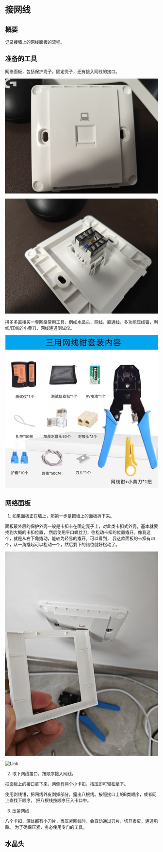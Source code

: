 # 接网线

## 概要

记录接墙上的网线面板的流程。

## 准备的工具

网络面板，包括保护壳子，固定壳子，还有接入网线的接口。

![Link](./images/panel_1.jpg)

![Link](./images/panel_2.jpg)

拼多多直接买一套网络常用工具，例如水晶头，网线，直通线，多功能压线钳，剥线/压线的小黄刀，网线连通测试仪。

![Link](./images/all_tools.jpg)

## 网络面板

1. 如果面板正在墙上，那第一步是把墙上的面板拆下来。

面板最外层的保护外壳一般是卡扣卡在固定壳子上，对此类卡扣式外壳，基本就要找到大概的卡扣位置，
然后使用平口螺丝刀，往松动卡扣的位置撬开。像我这个，就是从右下角撬动，能较为轻易的撬开。可以看到，
我这款面板的卡扣有四个，从一角撬起可以松动一个，然后剩下的错位就好松动了。

![Link](./images/panel_fixed.jpg)

![Link](./images/open_panel.jpg.jpg)

2. 取下网线接口，按顺序接入网线。  

把面板上的接口拿下来，两侧有两个小卡扣，按压即可轻松拿下。

使用剥线钳，把网线外皮剥掉部分，露出八根线。按照接口上的B类顺序，或者网上查找下顺序，
把八根线按顺序压入卡口中。

3. 压紧网线

八个卡扣，深处都有小刀片，当压紧网线时，会自动通过刀片，切开表皮，连通电路。
为了确保压紧，务必使用专门的工具。

## 水晶头
